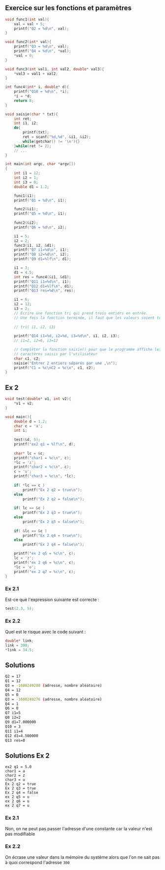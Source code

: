## Exercice sur les fonctions et paramètres

```C
void func1(int val){
    val = val + 5;
    printf("Q2 = %d\n", val);
}

void func2(int* val){
    printf("Q3 = %d\n", val);
    printf("Q4 = %d\n", *val);
    *val = 0;
}

void func3(int val1, int val2, double* val3){
    *val3 = val1 + val2;
}

int func4(int* i, double* d){
    printf("Q10 = %d\n", *i);
    *i = *d;
    return 8;
}

void saisie(char * txt){
    int ret;
    int i1, i2;
    do{
        printf(txt);
        ret = scanf("%d,%d", &i1, &i2);
        while(getchar() != '\n'){}
    }while(ret != 2);
    // ...
}

int main(int argc, char *argv[])
{
    int i1 = 12;
    int i2 = 1;
    int i3 = 0;
    double d1 = 1.2;

    func1(i1);
    printf("Q1 = %d\n", i1);

    func2(&i1);
    printf("Q5 = %d\n", i1);
    
    func2(&i2);
    printf("Q6 = %d\n", i2);

    i1 = 5;
    i2 = 2;
    func3(i1, i2, &d1);
    printf("Q7 i1=%d\n", i1);
    printf("Q8 i2=%d\n", i2);
    printf("Q9 d1=%lf\n", d1);

    i1 = 3;
    d1 = 4.5;
    int res = func4(&i1, &d1);
    printf("Q11 i1=%d\n", i1);
    printf("Q12 d1=%lf\n", d1);
    printf("Q13 res=%d\n", res);

    i1 = 6;
    i2 = 12;
    i3 = 2;
    // Ecrire une fonction tri qui prend trois entiers en entrée.
    // Une fois la fonction terminée, il faut que les valeurs soient triées
    
    // tri( i1, i2, i3)
    
    printf("Q14 i1=%d, i2=%d, i3=%d\n", i1, i2, i3);
    // i1=2, i2=6, i3=12

    // Complèter la fonction saisie() pour que le programme affiche les 2 
    // caractères saisis par l'utilisateur
    char c1, c2;
    saisie("Entrer 2 entiers séparés par une ,\n");
    printf("C1 = %c\nC2 = %c\n", c1, c2);
}
```

## Ex 2
```C
void test(double* v1, int v2){
    *v1 = v2;
}

void main(){
    double d = 1.2;
    char c = 'a';
    int i;
    
    test(&d, 5);
    printf("ex2 q1 = %lf\n", d);
    
    char* lc = &c;
    printf("char1 = %c\n", c);
    *lc = 'z';
    printf("char2 = %c\n", c);
    c = 'u';
    printf("char3 = %c\n", *lc);
    
    if( *lc == c )
        printf("Ex 2 q2 = true\n");
    else
        printf("Ex 2 q2 = false\n");
        
    if( lc == &c )
        printf("Ex 2 q3 = true\n");
    else
        printf("Ex 2 q3 = false\n");
        
    if( &lc == &c )
        printf("Ex 2 q4 = true\n");
    else
        printf("Ex 2 q4 = false\n");

    printf("ex 2 q5 = %c\n", c);    
    lc = 'z';
    printf("ex 2 q6 = %c\n", c);
    *lc = 'e';
    printf("ex 2 q7 = %c\n", c);
}
```

### Ex 2.1
Est-ce que l'expression suivante est correcte :
```c
test(2.3, 5);
```

### Ex 2.2
Quel est le risque avec le code suivant :
```c
double* link;
link = 300;
*link = 34.5;
```

## Solutions
```BASH
Q2 = 17
Q1 = 12
Q3 = -1600249280 (adresse, nombre aléatoire)
Q4 = 12
Q5 = 0
Q3 = -1600249276 (adresse, nombre aléatoire)
Q4 = 1
Q6 = 0
Q7 i1=5
Q8 i2=2
Q9 d1=7.000000
Q10 = 3
Q11 i1=4
Q12 d1=4.500000
Q13 res=8
```

## Solutions Ex 2
```console
ex2 q1 = 5.0
char1 = a
char2 = z
char3 = u
Ex 2 q2 = true
Ex 2 q3 = true
Ex 2 q4 = false
ex 2 q5 = u
ex 2 q6 = u
ex 2 q7 = u
```

### Ex 2.1

Non, on ne peut pas passer l'adresse d'une constante car la valeur n'est pas modifiable

### Ex 2.2

On écrase une valeur dans la mémoire du système alors que l'on ne sait pas à quoi correspond l'adresse `300`
